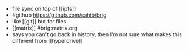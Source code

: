 - file sync on top of [[ipfs]]
- #github https://github.com/sahib/brig
- like [[git]] but for files
- [[matrix]] #brig:matrix.org
- says you can't go back in history, then I'm not sure what makes this different from [[hyperdrive]]